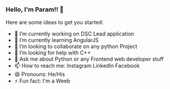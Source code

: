 ### Hello, I'm Param!! 👋


Here are some ideas to get you started:

- 🔭 I’m currently working on DSC Lead application
- 🌱 I’m currently learning AngularJS
- 👯 I’m looking to collaborate on any python Project
- 🤔 I’m looking for help with C++
- 💬 Ask me about Python or any Frontend web developer stuff
- 📫 How to reach me: Instagram LinkedIn Facebook
- 😄 Pronouns: He/His
- ⚡ Fun fact: I'm a Weeb

